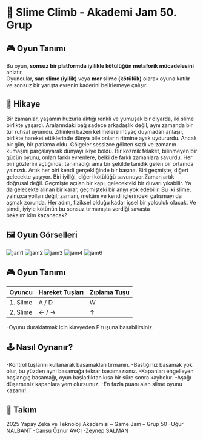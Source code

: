 # 🧠 Slime Climb - Akademi Jam 50. Grup

## 🎮 Oyun Tanımı

Bu oyun, **sonsuz bir platformda iyilikle kötülüğün metaforik mücadelesini** anlatır.  
Oyuncular, **sarı slime (iyilik)** veya **mor slime (kötülük)** olarak oyuna katılır ve sonsuz bir yarışta evrenin kaderini belirlemeye çalışır.


## 📜 Hikaye
Bir zamanlar, yaşamın huzurla aktığı renkli ve yumuşak bir diyarda, iki slime birlikte yaşardı. Aralarındaki bağ sadece arkadaşlık değil, aynı zamanda bir tür ruhsal uyumdu. Zihinleri bazen kelimelere ihtiyaç duymadan anlaşır, birlikte hareket ettiklerinde dünya bile onların ritmine ayak uydururdu.
Ancak bir gün, bir patlama oldu. Gölgeler sessizce gökten sızdı ve zamanın kumaşını parçalayarak dünyayı ikiye böldü. Bir kozmik felaket, bilinmeyen bir gücün oyunu, onları farklı evrenlere, belki de farklı zamanlara savurdu. Her biri gözlerini açtığında, tanımadığı ama bir şekilde tanıdık gelen bir ortamda yalnızdı.
Artık her biri kendi gerçekliğinde bir başına. Biri geçmişte, diğeri gelecekte yaşıyor. Biri iyiliği, diğeri kötülüğü savunuyor.Zaman artık doğrusal değil. Geçmişte açılan bir kapı, gelecekteki bir duvarı yıkabilir. Ya da gelecekte alınan bir karar, geçmişteki bir anıyı yok edebilir.
Bu iki slime, yalnızca yolları değil; zamanı, mekânı ve kendi içlerindeki çatışmayı da aşmak zorunda. Her adım, fiziksel olduğu kadar içsel bir yolculuk olacak. Ve şimdi, iyiyle kötünün bu sonsuz tırmanışta verdiği savaşta bakalım kim kazanacak?


## 🖼️ Oyun Görselleri

![jam1](https://github.com/user-attachments/assets/5da2616d-b5a1-4afd-981f-b08ecd186337)
![jam2](https://github.com/user-attachments/assets/69d7bfff-a514-42ce-b61e-44c787639dbd)
![jam3](https://github.com/user-attachments/assets/c26aa3ad-109f-4ee0-b315-f80dc3f91f13)
![jam4](https://github.com/user-attachments/assets/91dadaa0-4094-466e-9d64-1655d6fea0da)
![jam6](https://github.com/user-attachments/assets/50879375-fb99-495e-836d-5e92ee213e0b)


## 🎮 Oyun Tanımı
| Oyuncu   | Hareket Tuşları | Zıplama Tuşu |
| -------- | --------------- | ------------ |
| 1. Slime | A / D           | W            |
| 2. Slime | ← / →           | ↑            |

-Oyunu duraklatmak için klavyeden P tuşuna basabilirsiniz.


## 🕹️ Nasıl Oynanır?
-Kontrol tuşlarını kullanarak basamakları tırmanın.
-Bastığınız basamak yok olur, bu yüzden aynı basamağa tekrar basamazsınız.
-Kapanları engelleyen başlangıç basamağı, oyun başladıktan kısa bir süre sonra kaybolur.
-Aşağı düşerseniz kapanlara yem olursunuz.
-En fazla puanı alan slime oyunu kazanır!


## 👥 Takım
2025 Yapay Zeka ve Teknoloji Akademisi – Game Jam – Grup 50
-Uğur NALBANT
-Cansu Öznur AVCI
-Zeynep SALMAN










